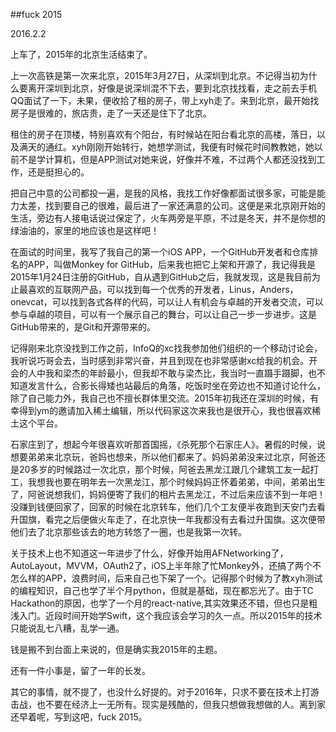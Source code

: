 ##fuck 2015

2016.2.2


上车了，2015年的北京生活结束了。

上一次高铁是第一次来北京，2015年3月27日，从深圳到北京。不记得当初为什么要离开深圳到北京，好像是说深圳混不下去，要到北京找找看，走之前去手机QQ面试了一下，未果，便收拾了租的房子，带上xyh走了。来到北京，最开始找房子是很难的，旅店贵，走了一天还是住下了北京。

租住的房子在顶楼，特别喜欢有个阳台，有时候站在阳台看北京的高楼，落日，以及满天的通红。xyh刚刚开始转行，她想学测试，我便有时候花时间教教她，她以前不是学计算机，但是APP测试对她来说，好像并不难，不过两个人都还没找到工作，还是挺担心的。

把自己中意的公司都投一遍，是我的风格，我找工作好像都面试很多家，可能是能力太差，找到要自己的很难，最后进了一家还满意的公司。这便是来北京刚开始的生活，旁边有人接电话说过保定了，火车两旁是平原，不过是冬天，并不是你想的绿油油的，家里的地应该也是这样吧！

在面试的时间里，我写了我自己的第一个iOS APP，一个GitHub开发者和仓库排名的APP，叫做Monkey for GitHub，后来我也把它上架和开源了，我记得我是2015年1月24日注册的GitHub，自从遇到GitHub之后，我就发现，这是我目前为止最喜欢的互联网产品，可以找到每一个优秀的开发者，Linus，Anders，onevcat，可以找到各式各样的代码，可以让人有机会与卓越的开发者交流，可以参与卓越的项目，可以有一个展示自己的舞台，可以让自己一步一步进步。这是GitHub带来的，是Git和开源带来的。

记得刚来北京没找到工作之前，InfoQ的xc找我参加他们组织的一个移动讨论会，我听说巧哥会去，当时感到非常兴奋，并且到现在也非常感谢xc给我的机会。开会的人中我和梁杰的年龄最小，但我却不敢与梁杰比，我当时一直蹑手蹑脚，也不知道发言什么，合影长得矮也站最后的角落，吃饭时坐在旁边也不知道讨论什么，除了自己能力外，我自己也不擅长群体里交流。2015年初我还在深圳的时候，有幸得到ym的邀请加入稀土编辑，所以代码家这次来我也是很开心，我也很喜欢稀土这个平台。

石家庄到了，想起今年很喜欢听那首国摇，《杀死那个石家庄人》。暑假的时候，说想要弟弟来北京玩，爸妈也想来，所以他们都来了。妈妈弟弟没来过北京，阿爸还是20多岁的时候路过一次北京，那个时候，阿爸去黑龙江跟几个建筑工友一起打工，我想我也要在明年去一次黑龙江，那个时候妈妈正怀着弟弟，中间，弟弟出生了，阿爸说想我们，妈妈便寄了我们的相片去黑龙江，不过后来应该不到一年吧！没赚到钱便回家了，回家的时候在北京转车，他们几个工友便半夜跑到天安门去看升国旗，看完之后便做火车走了，在北京快一年我都没有去看过升国旗。这次便带他们去了北京那些该去的地方转悠了一圈，也是我第一次转。

关于技术上也不知道这一年进步了什么，好像开始用AFNetworking了，AutoLayout，MVVM，OAuth2了，iOS上半年除了忙Monkey外，还搞了两个不怎么样的APP，浪费时间，后来自己也下架了一个。记得那个时候为了教xyh测试的编程知识，自己也学了半个月python，但就是基础，现在都忘光了。由于TC Hackathon的原因，也学了一个月的react-native,其实效果还不错，但也只是粗浅入门。近段时间开始学Swift，这个我应该会学习的久一点。所以2015年的技术只能说乱七八糟，乱学一通。

钱是搬不到台面上来说的，但是确实我2015年的主题。

还有一件小事是，留了一年的长发。

其它的事情，就不提了，也没什么好提的。对于2016年，只求不要在技术上打游击战，也不要在经济上一无所有。现实是残酷的，但我只想做我想做的人。离到家还早着呢，写到这吧，fuck 2015。





